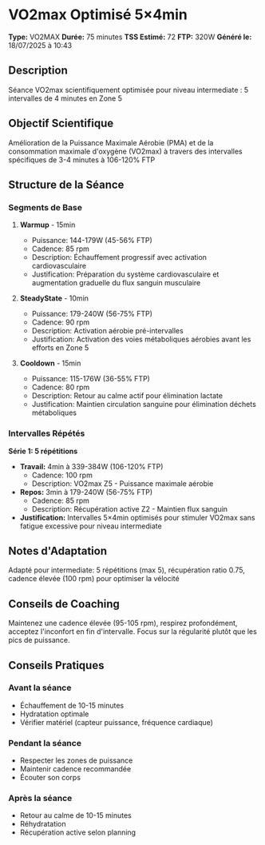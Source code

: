 # VO2max Optimisé 5×4min

**Type:** VO2MAX
**Durée:** 75 minutes
**TSS Estimé:** 72
**FTP:** 320W
**Généré le:** 18/07/2025 à 10:43

## Description

Séance VO2max scientifiquement optimisée pour niveau intermediate : 5 intervalles de 4 minutes en Zone 5

## Objectif Scientifique

Amélioration de la Puissance Maximale Aérobie (PMA) et de la consommation maximale d'oxygène (VO2max) à travers des intervalles spécifiques de 3-4 minutes à 106-120% FTP

## Structure de la Séance

### Segments de Base

1. **Warmup** - 15min
   - Puissance: 144-179W (45-56% FTP)
   - Cadence: 85 rpm
   - Description: Échauffement progressif avec activation cardiovasculaire
   - Justification: Préparation du système cardiovasculaire et augmentation graduelle du flux sanguin musculaire

2. **SteadyState** - 10min
   - Puissance: 179-240W (56-75% FTP)
   - Cadence: 90 rpm
   - Description: Activation aérobie pré-intervalles
   - Justification: Activation des voies métaboliques aérobies avant les efforts en Zone 5

3. **Cooldown** - 15min
   - Puissance: 115-176W (36-55% FTP)
   - Cadence: 80 rpm
   - Description: Retour au calme actif pour élimination lactate
   - Justification: Maintien circulation sanguine pour élimination déchets métaboliques

### Intervalles Répétés

**Série 1: 5 répétitions**

- **Travail:** 4min à 339-384W (106-120% FTP)
  - Cadence: 100 rpm
  - Description: VO2max Z5 - Puissance maximale aérobie
- **Repos:** 3min à 179-240W (56-75% FTP)
  - Cadence: 85 rpm
  - Description: Récupération active Z2 - Maintien flux sanguin
- **Justification:** Intervalles 5×4min optimisés pour stimuler VO2max sans fatigue excessive pour niveau intermediate

## Notes d'Adaptation

Adapté pour intermediate: 5 répétitions (max 5), récupération ratio 0.75, cadence élevée (100 rpm) pour optimiser la vélocité

## Conseils de Coaching

Maintenez une cadence élevée (95-105 rpm), respirez profondément, acceptez l'inconfort en fin d'intervalle. Focus sur la régularité plutôt que les pics de puissance.

## Conseils Pratiques

### Avant la séance
- Échauffement de 10-15 minutes
- Hydratation optimale
- Vérifier matériel (capteur puissance, fréquence cardiaque)

### Pendant la séance
- Respecter les zones de puissance
- Maintenir cadence recommandée
- Écouter son corps

### Après la séance
- Retour au calme de 10-15 minutes
- Réhydratation
- Récupération active selon planning

